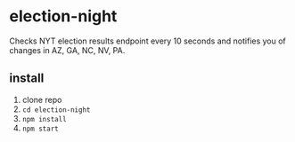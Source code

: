 # election-night
Checks NYT election results endpoint every 10 seconds and notifies you of changes in AZ, GA, NC, NV, PA.

## install
1. clone repo
2. `cd election-night`
2. `npm install`
3. `npm start`
